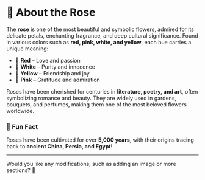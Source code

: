 # 🌹 About the Rose

The **rose** is one of the most beautiful and symbolic flowers, admired for its delicate petals, enchanting fragrance, and deep cultural significance. Found in various colors such as **red, pink, white, and yellow**, each hue carries a unique meaning:  

- 🌹 **Red** – Love and passion  
- 🤍 **White** – Purity and innocence  
- 💛 **Yellow** – Friendship and joy  
- 💖 **Pink** – Gratitude and admiration  

Roses have been cherished for centuries in **literature, poetry, and art**, often symbolizing romance and beauty. They are widely used in gardens, bouquets, and perfumes, making them one of the most beloved flowers worldwide.  

### 🌱 Fun Fact  
Roses have been cultivated for over **5,000 years**, with their origins tracing back to **ancient China, Persia, and Egypt**!  

---

Would you like any modifications, such as adding an image or more sections? 🚀  
